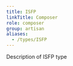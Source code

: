 ```yaml
---
title: ISFP
linkTitle: Composer
role: composer
group: artisan
aliases:
  - /types/ISFP
---
```

Description of ISFP type